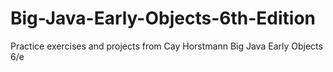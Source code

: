 # Big-Java-Early-Objects-6th-Edition
Practice exercises and projects from Cay Horstmann Big Java Early Objects 6/e
